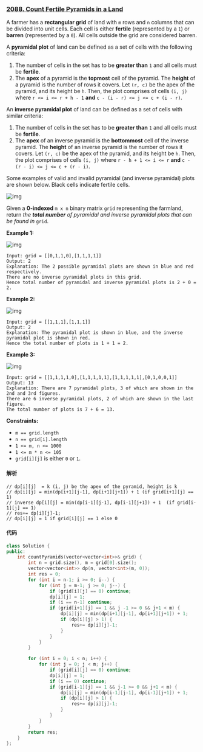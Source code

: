 ### [2088. Count Fertile Pyramids in a Land](https://leetcode.com/problems/count-fertile-pyramids-in-a-land/)

A farmer has a **rectangular grid** of land with `m` rows and `n` columns that can be divided into unit cells. Each cell is either **fertile** (represented by a `1`) or **barren** (represented by a `0`). All cells outside the grid are considered barren.

A **pyramidal plot** of land can be defined as a set of cells with the following criteria:

1. The number of cells in the set has to be **greater than** `1` and all cells must be **fertile**.
2. The **apex** of a pyramid is the **topmost** cell of the pyramid. The **height** of a pyramid is the number of rows it covers. Let `(r, c)` be the apex of the pyramid, and its height be `h`. Then, the plot comprises of cells `(i, j)` where `r <= i <= r + h - 1` **and** `c - (i - r) <= j <= c + (i - r)`.

An **inverse pyramidal plot** of land can be defined as a set of cells with similar criteria:

1. The number of cells in the set has to be **greater than** `1` and all cells must be **fertile**.
2. The **apex** of an inverse pyramid is the **bottommost** cell of the inverse pyramid. The **height** of an inverse pyramid is the number of rows it covers. Let `(r, c)` be the apex of the pyramid, and its height be `h`. Then, the plot comprises of cells `(i, j)` where `r - h + 1 <= i <= r` **and** `c - (r - i) <= j <= c + (r - i)`.

Some examples of valid and invalid pyramidal (and inverse pyramidal) plots are shown below. Black cells indicate fertile cells.

![img](https://assets.leetcode.com/uploads/2021/11/08/image.png)

Given a **0-indexed** `m x n` binary matrix `grid` representing the farmland, return *the **total number** of pyramidal and inverse pyramidal plots that can be found in* `grid`.

 

**Example 1:**

![img](https://assets.leetcode.com/uploads/2021/12/22/1.JPG)

```
Input: grid = [[0,1,1,0],[1,1,1,1]]
Output: 2
Explanation: The 2 possible pyramidal plots are shown in blue and red respectively.
There are no inverse pyramidal plots in this grid. 
Hence total number of pyramidal and inverse pyramidal plots is 2 + 0 = 2.
```

**Example 2:**

![img](https://assets.leetcode.com/uploads/2021/12/22/2.JPG)

```
Input: grid = [[1,1,1],[1,1,1]]
Output: 2
Explanation: The pyramidal plot is shown in blue, and the inverse pyramidal plot is shown in red. 
Hence the total number of plots is 1 + 1 = 2.
```

**Example 3:**

![img](https://assets.leetcode.com/uploads/2021/12/22/3.JPG)

```
Input: grid = [[1,1,1,1,0],[1,1,1,1,1],[1,1,1,1,1],[0,1,0,0,1]]
Output: 13
Explanation: There are 7 pyramidal plots, 3 of which are shown in the 2nd and 3rd figures.
There are 6 inverse pyramidal plots, 2 of which are shown in the last figure.
The total number of plots is 7 + 6 = 13.
```

 

**Constraints:**

- `m == grid.length`
- `n == grid[i].length`
- `1 <= m, n <= 1000`
- `1 <= m * n <= 105`
- `grid[i][j]` is either `0` or `1`.

#### 解析

```
// dp[i][j]  = k (i, j) be the apex of the pyramid, height is k
// dp[i][j] = min(dp[i+1][j-1], dp[i+1][j+1]) + 1 (if grid[i+1][j] == 1) 
// inverse dp[i][j] = min(dp[i-1][j-1], dp[i-1][j+1]) + 1  (if grid[i-1][j] == 1) 
// res+= dp[i][j]-1;
// dp[i][j] = 1 if grid[i][j] == 1 else 0
```

#### 代码

```c++
class Solution {
public:
    int countPyramids(vector<vector<int>>& grid) {
        int n = grid.size(), m = grid[0].size();
        vector<vector<int>> dp(n, vector<int>(m, 0));
        int res = 0;
        for (int i = n-1; i >= 0; i--) {
            for (int j = m-1; j >= 0; j--) {
                if (grid[i][j] == 0) continue;
                dp[i][j] = 1;
                if (i == n-1) continue; 
                if (grid[i+1][j] == 1 && j -1 >= 0 && j+1 < m) {
                    dp[i][j] = min(dp[i+1][j-1], dp[i+1][j+1]) + 1;
                    if (dp[i][j] > 1) {
                        res+= dp[i][j]-1;
                    }
                }
            }
        }

        for (int i = 0; i < n; i++) {
            for (int j = 0; j < m; j++) {
                if (grid[i][j] == 0) continue;
                dp[i][j] = 1;
                if (i == 0) continue;
                if (grid[i-1][j] == 1 && j-1 >= 0 && j+1 < m) {
                    dp[i][j] = min(dp[i-1][j-1], dp[i-1][j+1]) + 1;
                    if (dp[i][j] > 1) {
                        res+= dp[i][j]-1;
                    }
                }
            }
        }
        return res;
    }
};
```
